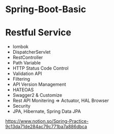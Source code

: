 # Spring-Boot-Basic

# Restful Service
- lombok
- DispatcherServlet
- RestController
- Path Variable
- HTTP Status Code Control
- Validation API
- Filtering
- API Version Management
- HATEOAS
- Swagger2 & Customize
- Rest API Monitering => Actuator, HAL Browser
- Security
- JPA, Hibernate, Spring Data JPA


https://www.notion.so/Spring-Practice-9c13da71de284ac79c771ba7a886dbca
